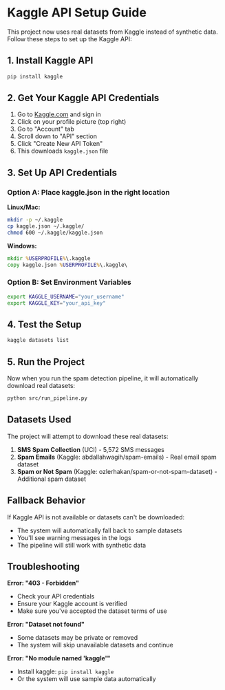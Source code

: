 # Kaggle API Setup Guide

This project now uses real datasets from Kaggle instead of synthetic data. Follow these steps to set up the Kaggle API:

## 1. Install Kaggle API

```bash
pip install kaggle
```

## 2. Get Your Kaggle API Credentials

1. Go to [Kaggle.com](https://www.kaggle.com) and sign in
2. Click on your profile picture (top right)
3. Go to "Account" tab
4. Scroll down to "API" section
5. Click "Create New API Token"
6. This downloads `kaggle.json` file

## 3. Set Up API Credentials

### Option A: Place kaggle.json in the right location

**Linux/Mac:**
```bash
mkdir -p ~/.kaggle
cp kaggle.json ~/.kaggle/
chmod 600 ~/.kaggle/kaggle.json
```

**Windows:**
```cmd
mkdir %USERPROFILE%\.kaggle
copy kaggle.json %USERPROFILE%\.kaggle\
```

### Option B: Set Environment Variables

```bash
export KAGGLE_USERNAME="your_username"
export KAGGLE_KEY="your_api_key"
```

## 4. Test the Setup

```bash
kaggle datasets list
```

## 5. Run the Project

Now when you run the spam detection pipeline, it will automatically download real datasets:

```bash
python src/run_pipeline.py
```

## Datasets Used

The project will attempt to download these real datasets:

1. **SMS Spam Collection** (UCI) - 5,572 SMS messages
2. **Spam Emails** (Kaggle: abdallahwagih/spam-emails) - Real email spam dataset
3. **Spam or Not Spam** (Kaggle: ozlerhakan/spam-or-not-spam-dataset) - Additional spam dataset

## Fallback Behavior

If Kaggle API is not available or datasets can't be downloaded:
- The system will automatically fall back to sample datasets
- You'll see warning messages in the logs
- The pipeline will still work with synthetic data

## Troubleshooting

**Error: "403 - Forbidden"**
- Check your API credentials
- Ensure your Kaggle account is verified
- Make sure you've accepted the dataset terms of use

**Error: "Dataset not found"**
- Some datasets may be private or removed
- The system will skip unavailable datasets and continue

**Error: "No module named 'kaggle'"**
- Install kaggle: `pip install kaggle`
- Or the system will use sample data automatically
